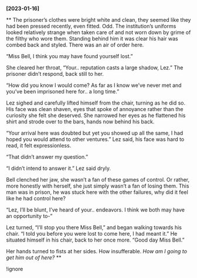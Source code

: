 **[2023-01-16]**

** 
The prisoner’s clothes were bright white and clean, they seemed like they had been pressed recently, even fitted. Odd. The institution’s uniforms looked relatively strange when taken care of and not worn down by grime of the filthy who wore them. Standing behind him it was clear his hair was combed back and styled. There was an air of order here.

“Miss Bell, I think you may have found yourself lost.”

She cleared her throat, “Your.. reputation casts a large shadow, Lez.” 
The prisoner didn’t respond, back still to her. 

“How did you know I would come? As far as I know we’ve never met and you’ve been imprisoned here for.. a long time.”

Lez sighed and carefully lifted himself from the chair, turning as he did so. His face was clean shaven, eyes that spoke of annoyance rather than the curiosity she felt she deserved. She narrowed her eyes as he flattened his shirt and strode over to the bars, hands now behind his back. 

“Your arrival here was doubted but yet you showed up all the same, I had hoped you would attend to other ventures.” Lez said, his face was hard to read, it felt expressionless.

“That didn’t answer my question.”

“I didn’t intend to answer it.” Lez said dryly. 

Bell clenched her jaw, she wasn’t a fan of these games of control. Or rather, more honestly with herself, she just simply wasn’t a fan of losing them. This man was in prison, he was stuck here with the other failures, why did it feel like he had control here?

“Lez, I’ll be blunt, I’ve heard of your.. endeavors. I think we both may have an opportunity to-”

Lez turned, “I’ll stop you there Miss Bell,” and began walking towards his chair. “I told you before you were lost to come here, I had meant it.” He situated himself in his chair, back to her once more. “Good day Miss Bell.”

Her hands turned to fists at her sides. How insufferable. *How am I going to get him out of here?*
**

!ignore